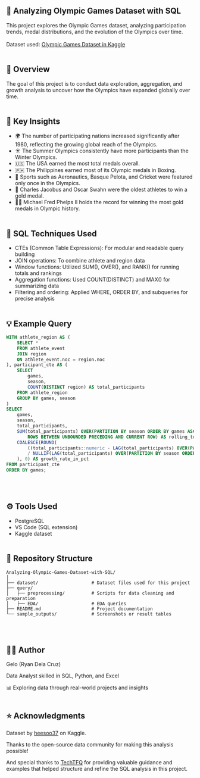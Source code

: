 ## 🏅 Analyzing Olympic Games Dataset with SQL
This project explores the Olympic Games dataset, analyzing participation trends, medal distributions, and the evolution of the Olympics over time.
<br><br>
Dataset used: [Olympic Games Dataset in Kaggle](https://www.kaggle.com/datasets/heesoo37/120-years-of-olympic-history-athletes-and-results)
<br><br>
## 📘 Overview
The goal of this project is to conduct data exploration, aggregation, and growth analysis to uncover how the Olympics have expanded globally over time.
<br><br>
## 🧠 Key Insights
- 🌍 The number of participating nations increased significantly after 1980, reflecting the growing global reach of the Olympics.
- ☀️ The Summer Olympics consistently have more participants than the Winter Olympics.
- 🇺🇸 The USA earned the most total medals overall.
- 🇵🇭 The Philippines earned most of its Olympic medals in Boxing.
- 🏏 Sports such as Aeronautics, Basque Pelota, and Cricket were featured only once in the Olympics.
- 🥇 Charles Jacobus and Oscar Swahn were the oldest athletes to win a gold medal.
- 🏊‍♂️ Michael Fred Phelps II holds the record for winning the most gold medals in Olympic history.
<br><br>
## 🧩 SQL Techniques Used
- CTEs (Common Table Expressions): For modular and readable query building
- JOIN operations: To combine athlete and region data
- Window functions: Utilized SUM(), OVER(), and RANK() for running totals and rankings
- Aggregation functions: Used COUNT(DISTINCT) and MAX() for summarizing data
- Filtering and ordering: Applied WHERE, ORDER BY, and subqueries for precise analysis
<br><br>
## 💡 Example Query
```sql
WITH athlete_region AS (
    SELECT *
    FROM athlete_event
    JOIN region
    ON athlete_event.noc = region.noc
), participant_cte AS (
    SELECT
        games, 
        season,
        COUNT(DISTINCT region) AS total_participants
    FROM athlete_region
    GROUP BY games, season
) 
SELECT 
    games,
    season,
    total_participants,
    SUM(total_participants) OVER(PARTITION BY season ORDER BY games ASC 
        ROWS BETWEEN UNBOUNDED PRECEDING AND CURRENT ROW) AS rolling_total_participants,
    COALESCE(ROUND(
        ((total_participants::numeric - LAG(total_participants) OVER(PARTITION BY season ORDER BY games)::numeric)
        / NULLIF(LAG(total_participants) OVER(PARTITION BY season ORDER BY games)::numeric,0))*100, 2
    ), 0) AS growth_rate_in_pct                      
FROM participant_cte
ORDER BY games;
```
<br><br>
## ⚙️ Tools Used
- PostgreSQL
- VS Code (SQL extension)
- Kaggle dataset
<br><br>
## 📂 Repository Structure
```pqsql
Analyzing-Olympic-Games-Dataset-with-SQL/
│
├── dataset/                    # Dataset files used for this project
├── query/
│   ├── preprocessing/          # Scripts for data cleaning and preparation
│   ├── EDA/                    # EDA queries
├── README.md                   # Project documentation
└── sample_outputs/             # Screenshots or result tables
```
<br><br>
## 🧑‍💻 Author
Gelo (Ryan Dela Cruz)

Data Analyst skilled in SQL, Python, and Excel

📊 Exploring data through real-world projects and insights
 <br><br>
## ⭐ Acknowledgments
Dataset by [heesoo37](https://www.kaggle.com/heesoo37) on Kaggle.

Thanks to the open-source data community for making this analysis possible!

And special thanks to [TechTFQ](https://techtfq.com/blog/practice-writing-sql-queries-using-real-dataset#google_vignette) 
for providing valuable guidance and examples that helped structure and refine the SQL analysis in this project.
